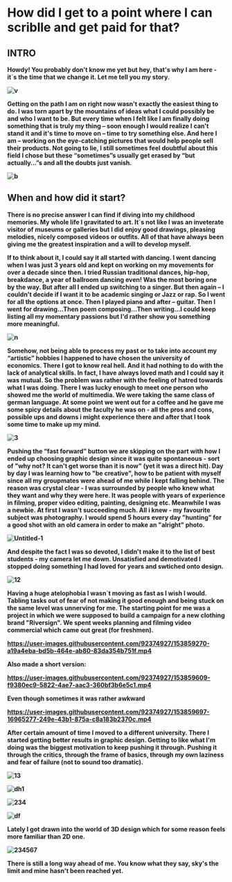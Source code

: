 
# How did I get to a point where I can scriblle and get paid for that?


## INTRO
<strong>
Howdy! You probably don't know me yet but hey, that's why I am here - it`s the time that we change it. Let me tell you my story.

  

![v](https://user-images.githubusercontent.com/92374927/153878942-244311d2-41c2-4043-ba55-57c0e6f3f14c.JPEG)


Getting on the path I am on right now wasn't exactly the easiest thing to do. I was torn apart by the mountains of ideas what I could possibly be and who I want to be. But every time when I felt like I am finally doing something that is truly my thing – soon enough I would realize I can't stand it and it's time to move on – time to try something else. And here I am – working on the eye-catching pictures that would help people sell their products.
Not going to lie, I still sometimes feel doubtful about this field I chose but these “sometimes”s usually get erased by “but actually…”s  and all the doubts just vanish.

![b](https://user-images.githubusercontent.com/92374927/153860780-aa01547c-b0ef-41d4-a0fd-554e534d923a.jpg)


## When and how did it start?
There is no precise answer I can find if diving into my childhood memories. My whole life I gravitated to art. It`s not like I was an inveterate visitor of museums or galleries but I did enjoy good drawings, pleasing melodies, nicely composed videos or outfits. All of that have always been giving me the greatest inspiration and a will to develop myself.


If to think about it, I could say it all started with dancing. I went dancing when I was just 3 years old and kept on working on my movements for over a decade since then. I tried Russian traditional dances, hip-hop, breakdance, a year of ballroom dancing even! Was the most boring one by the way. But after all I ended up switching to a singer. But then again – I couldn't decide if I want it to be academic singing or Jazz or rap. So I went for all the options at once. Then I played piano and after – guitar. Then I went for drawing...Then poem composing...Then writing...I could keep listing all my momentary passions but I'd rather show you something more meaningful.


![n](https://user-images.githubusercontent.com/92374927/153886030-aa7ee3c9-3499-4d37-a295-1b68ef91c893.jpg)



Somehow, not being able to process my past or to take into account my “artistic” hobbies I happened to have chosen the university of economics. There I got to know real hell. And it had nothing to do with the lack of analytical skills. In fact, I have always loved math and I could say it was mutual. So the problem was rather with the feeling of hatred towards what I was doing. There I was lucky enough to meet one person who showed me the world of multimedia. We were taking the same class of german language. At some point we went out for a coffee and he gave me some spicy details about the faculty he was on - all the pros and cons, possible ups and downs i might experience there and after that I took some time to make up my mind.


![3](https://user-images.githubusercontent.com/92374927/153888577-81bef3f7-eab4-4234-94c6-5759bbed0584.jpg)



Pushing the “fast forward” button we are skipping on the part with how I ended up choosing graphic design since it was quite spontaneous - sort of "why not? It can't get worse than it is now" (yet it was a direct hit).
Day by day I was learning how to "be creative", how to be patient with myself since all my groupmates were ahead of me while I kept falling behind. The reason was crystal clear - I was surrounded by people who knew what they want and why they were here. It was people with years of experience in filming, proper video editing, painting, designing etc. Meanwhile I was a newbie. At first I wasn't succeeding much. All i knew - my favourite subject was photography. I would spend 5 hours every day "hunting" for a good shot with an old camera in order to make an "alright" photo. 




![Untitled-1](https://user-images.githubusercontent.com/92374927/153907594-6359c7dc-4807-4e70-8e1c-23af6f5d460d.jpg)




And despite the fact I was so devoted, I didn't make it to the list of best students - my camera let me down. Unsatisfied and demotivated I stopped doing something I had loved for years and swtiched onto design. 




![12](https://user-images.githubusercontent.com/92374927/153909207-22d28253-0840-47ee-8903-723efa6db6af.jpg)







Having a huge atelophobia I wasn`t moving as fast as I wish I would. Tabling tasks out of fear of not making it good enough and being stuck on the same level was unnerving for me. The starting point for me was a project in which we were supposed to build a campaign for a new clothing brand "Riversign". We spent weeks planning and filming video commercial which came out great (for freshmen).


https://user-images.githubusercontent.com/92374927/153859270-a19a4eba-bd5b-464e-ab80-83da354b751f.mp4

Also made a short version:


https://user-images.githubusercontent.com/92374927/153859609-f9380ec9-5822-4ae7-aac3-360bf3b6e5c1.mp4



Even though sometimes it was rather awkward

https://user-images.githubusercontent.com/92374927/153859697-16965277-249e-43b1-875a-c8a183b2370c.mp4

After certain amount of time I moved to a different university. There I started getting better results in graphic design. Getting to like what I'm doing was the biggest motivation to keep pushing it through. Pushing it through the critics, through the frame of basics, through my own laziness and fear of failure (not to sound too dramatic).




![13](https://user-images.githubusercontent.com/92374927/153912460-ff2d4b3b-f620-42ea-b2ab-af9ff2999d4b.jpg)




![dh1](https://user-images.githubusercontent.com/92374927/153912484-e9b714ab-6c4e-4481-b416-02c14750f056.jpg)



![234](https://user-images.githubusercontent.com/92374927/153913529-8fbffaf2-f1ed-4136-81a2-5868480f5373.jpg)



![df](https://user-images.githubusercontent.com/92374927/153914351-dda7e8b4-fe6c-455a-a0a9-731f113f3d0e.jpg)


Lately I got drawn into the world of 3D design which for some reason feels more familiar than 2D one.




![234567](https://user-images.githubusercontent.com/92374927/153916350-f36067e5-4604-43a9-b96d-a4383233f37f.jpg)





There is still a long way ahead of me. You know what they say, sky's the limit and mine hasn't been reached yet. 
